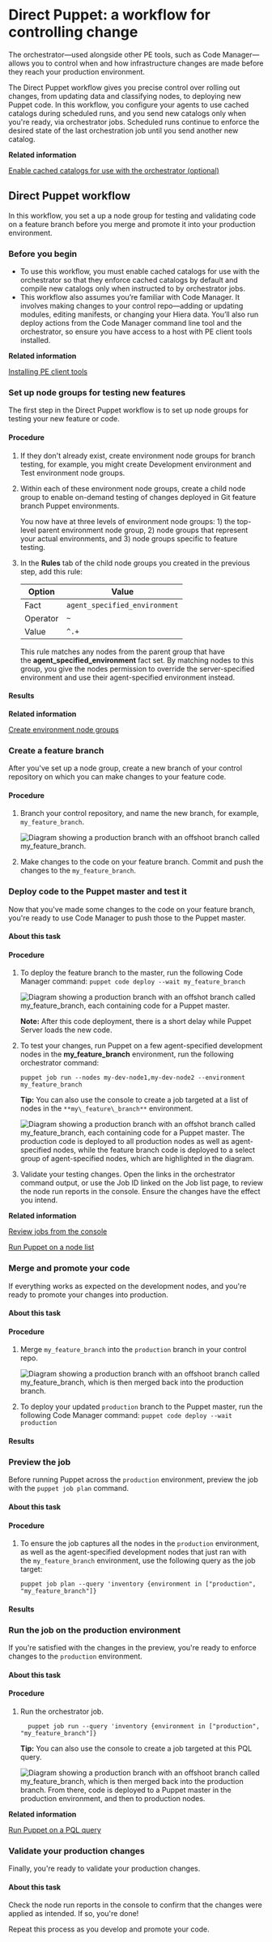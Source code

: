 # Direct Puppet: a workflow for controlling change

The orchestrator—used alongside other PE tools, such as Code Manager—allows you to control when and how infrastructure changes are made before they reach your production environment.

The Direct Puppet workflow gives you precise control over rolling out changes, from updating data and classifying nodes, to deploying new Puppet code. In this workflow, you configure your agents to use cached catalogs during scheduled runs, and you send new catalogs only when you're ready, via orchestrator jobs. Scheduled runs continue to enforce the desired state of the last orchestration job until you send another new catalog.

**Related information**  


[Enable cached catalogs for use with the orchestrator \(optional\)](configuring_puppet_orchestrator.md#)

## Direct Puppet workflow

In this workflow, you set a up a node group for testing and validating code on a feature branch before you merge and promote it into your production environment.

### Before you begin

-   To use this workflow, you must enable cached catalogs for use with the orchestrator so that they enforce cached catalogs by default and compile new catalogs only when instructed to by orchestrator jobs.
-   This workflow also assumes you’re familiar with Code Manager. It involves making changes to your control repo—adding or updating modules, editing manifests, or changing your Hiera data. You’ll also run deploy actions from the Code Manager command line tool and the orchestrator, so ensure you have access to a host with PE client tools installed.

**Related information**  


[Installing PE client tools](installing_pe_client_tools.md#)

### Set up node groups for testing new features

The first step in the Direct Puppet workflow is to set up node groups for testing your new feature or code.

#### Procedure

1.  If they don't already exist, create environment node groups for branch testing, for example, you might create Development environment and Test environment node groups.

2.  Within each of these environment node groups, create a child node group to enable on-demand testing of changes deployed in Git feature branch Puppet environments.

    You now have at three levels of environment node groups: 1\) the top-level parent environment node group, 2\) node groups that represent your actual environments, and 3\) node groups specific to feature testing.

3.  In the **Rules** tab of the child node groups you created in the previous step, add this rule:

    |Option|Value|
    |------|-----|
    |Fact|`agent_specified_environment`|
    |Operator|`~`|
    |Value|`^.+`|

    This rule matches any nodes from the parent group that have the **agent\_specified\_environment** fact set. By matching nodes to this group, you give the nodes permission to override the server-specified environment and use their agent-specified environment instead.


#### Results

**Related information**  


[Create environment node groups](grouping_and_classifying_nodes.md#)

### Create a feature branch

After you've set up a node group, create a new branch of your control repository on which you can make changes to your feature code.

#### Procedure

1.  Branch your control repository, and name the new branch, for example, `my_feature_branch`.

    ![Diagram showing a production branch with an offshoot branch called my_feature_branch.](direct_puppet_create_branch.png)

2.  Make changes to the code on your feature branch. Commit and push the changes to the `my_feature_branch`.


### Deploy code to the Puppet master and test it

Now that you've made some changes to the code on your feature branch, you're ready to use Code Manager to push those to the Puppet master.

#### About this task

#### Procedure

1.  To deploy the feature branch to the master, run the following Code Manager command: `puppet code deploy --wait my_feature_branch`

    ![Diagram showing a production branch with an offshot branch called my_feature_branch, each containing code for a Puppet master.](direct_puppet_deploy_feature.png)

    **Note:** After this code deployment, there is a short delay while Puppet Server loads the new code.

2.  To test your changes, run Puppet on a few agent-specified development nodes in the **my\_feature\_branch** environment, run the following orchestrator command:

    ```
    puppet job run --nodes my-dev-node1,my-dev-node2 --environment my_feature_branch
    ```

    **Tip:** You can also use the console to create a job targeted at a list of nodes in the `**my\_feature\_branch**` environment.

    ![Diagram showing a production branch with an offshot branch called my_feature_branch, each containing code for a Puppet master. The production code is deployed to all production nodes as well as agent-specified nodes, while the feature branch code is deployed to a select group of agent-specified nodes, which are highlighted in the diagram.](direct_puppet_test_changes.png)

3.  Validate your testing changes. Open the links in the orchestrator command output, or use the Job ID linked on the Job list page, to review the node run reports in the console. Ensure the changes have the effect you intend.


**Related information**  


[Review jobs from the console](reviewing_jobs_in_the_console.md#)

[Run Puppet on a node list](running_puppet_on_demand_in_the_console.md#)

### Merge and promote your code

If everything works as expected on the development nodes, and you're ready to promote your changes into production.

#### About this task

#### Procedure

1.  Merge `my_feature_branch` into the `production` branch in your control repo.

    ![Diagram showing a production branch with an offshoot branch called my_feature_branch, which is then merged back into the production branch.](direct_puppet_promote.png)

2.  To deploy your updated `production` branch to the Puppet master, run the following Code Manager command: `puppet code deploy --wait production`


#### Results

### Preview the job

Before running Puppet across the `production` environment, preview the job with the `puppet job plan` command.

#### About this task

#### Procedure

1.  To ensure the job captures all the nodes in the `production` environment, as well as the agent-specified development nodes that just ran with the `my_feature_branch` environment, use the following query as the job target:

    ```
    puppet job plan --query 'inventory {environment in ["production", "my_feature_branch"]}
    ```


#### Results

### Run the job on the production environment

If you're satisfied with the changes in the preview, you're ready to enforce changes to the `production` environment.

#### About this task

#### Procedure

1.  Run the orchestrator job.

    ```
      puppet job run --query 'inventory {environment in ["production", "my_feature_branch"]}
    ```

    **Tip:** You can also use the console to create a job targeted at this PQL query.

    ![Diagram showing a production branch with an offshoot branch called my_feature_branch, which is then merged back into the production branch. From there, code is deployed to a Puppet master in the production environment, and then to production nodes. ](direct_puppet_run_production.png)


**Related information**  


[Run Puppet on a PQL query](running_puppet_on_demand_in_the_console.md#)

### Validate your production changes

Finally, you're ready to validate your production changes.

#### About this task

Check the node run reports in the console to confirm that the changes were applied as intended. If so, you're done!

Repeat this process as you develop and promote your code.


